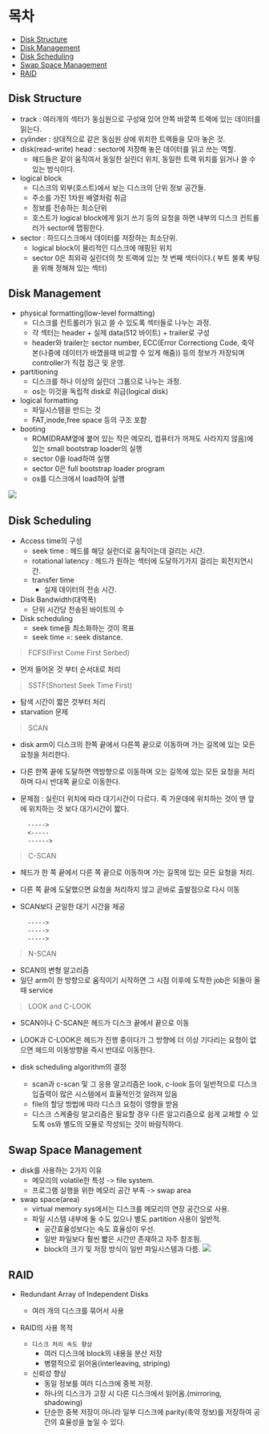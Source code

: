 # 목차
- [Disk Structure](#disk-structure)
- [Disk Management](#disk-management)
- [Disk Scheduling](#disk-scheduling)
- [Swap Space Management](#swap-space-management)
- [RAID](#raid)

## Disk Structure
    
- track : 여러개의 섹터가 동심원으로 구성돼 있어 안쪽 바깥쪽 트랙에 있는 데이터를 읽는다.
- cylinder : 상대적으로 같은 동심원 상에 위치한 트랙들을 모아 놓은 것.
- disk(read-write) head : sector에 저장해 놓은 데이터를 읽고 쓰는 역할.
    - 헤드들은 같이 움직여서 동일한 실린더 위치, 동일한 트랙 위치를 읽거나 쓸 수 있는 방식이다.
- logical block
    - 디스크의 외부(호스트)에서 보는 디스크의 단위 정보 공간들.
    - 주소를 가진 1차원 배열처럼 취금
    - 정보를 전송하는 최소단위
    - 호스트가 logical block에게 읽기 쓰기 등의 요청을 하면 내부의 디스크 컨트롤러가 sector에 맵핑한다.
- sector : 하드디스크에서 데이터를 저장하는 최소단위.
    - logical block이 물리적인 디스크에 매핑된 위치
    - sector 0은 최외곽 실린더의 첫 트랙에 있는 첫 번째 섹터이다.( 부트 블록 부팅을 위해 정해져 있는 섹터)
## Disk Management
- physical formatting(low-level formatting)
    - 디스크를 컨트롤러가 읽고 쓸 수 있도록 섹터들로 나누는 과정.
    - 각 섹터는 header + 실제 data(512 바이트) + trailer로 구성
    - header와 trailer는 sector number, ECC(Error Correctiong Code, 축약본(나중에 데이터가 바꼈을때 비교할 수 있게 해줌)) 등의 정보가 저장되며 controller가 직접 접근 및 운영.
- partitioning
    - 디스크를 하나 이상의 실린더 그룹으로 나누는 과정.
    - os는 이것을 독립적 disk로 취급(logical disk)
- logical formatting
    - 파일시스템을 만드는 것
    - FAT,inode,free space 등의 구조 포함
- booting
    - ROM(DRAM옆에 붙어 있는 작은 메모리, 컴퓨터가 꺼져도 사라지지 않음)에 있는  small bootstrap loader의 실행
    - sector 0을 load하여 실행
    - sector 0은 full bootstrap loader program
    - os를 디스크에서 load하여 실행

![](/picture/디스크구조.jpg)
        
## Disk Scheduling
- Access time의 구성
    - seek time : 헤드를 해당 실런더로 움직이는데 걸리는 시간.
    - rotational latency : 헤드가 원하는 섹터에 도달하기가지 걸리는 회전지연시간.
    - transfer time
        - 실제 데이터의 전송 시간.
- Disk Bandwidth(대역폭)
    - 단위 시간당 전송된 바이트의 수
- Disk scheduling
    - seek time을 최소화하는 것이 목표
    - seek time =: seek distance.

> FCFS(First Come First Serbed)
- 먼저 들어온 것 부터 순서대로 처리

>SSTF(Shortest Seek Time First)
- 탐색 시간이 짧은 것부터 처리
- starvation 문제

> SCAN
- disk arm이 디스크의 한쪽 끝에서 다른쪽 끝으로 이동하며 가는 길목에 있는 모든 요청을 처리한다.
- 다른 한쪽 끝에 도달하면 역방향으로 이동하며 오는 길목에 있는 모든 요청을 처리하며 다시 반대쪽 끝으로 이동한다.
- 문제점 : 실린더 위치에 따라 대기시간이 다르다. 즉 가운데에 위치하는 것이 맨 앞에 위치하는 것 보다 대기시간이 짧다.


        ----->
        <-----
        ------>

> C-SCAN
- 헤드가 한 쪽 끝에서 다른 쪽 끝으로 이동하며 가는 길목에 있는 모든 요청을 처리.
- 다른 쪽 끝에 도달했으면 요청을 처리하지 않고 곧바로 출발점으로 다시 이동
- SCAN보다 균일한 대기 시간을 제공

    
        ----->
        ----->
        ----->


> N-SCAN
- SCAN의 변형 알고리즘
- 일단 arm이 한 방향으로 움직이기 시작하면 그 시점 이후에 도착한 job은 되돌아 올 때 service

> LOOK and C-LOOK
- SCAN이나 C-SCAN은 헤드가 디스크 끝에서 끝으로 이동
- LOOK과 C-LOOK은 헤드가 진행 중이다가 그 방향에 더 이상 기다리는 요청이 없으면 헤드의 이동방향을 즉시 반대로 이동한다.

- disk scheduling algorithm의 결정
    - scan과 c-scan 및 그 응용 알고리즘은 look, c-look 등이 일반적으로 디스크 입출력이 많은 시스템에서 효율적인것 알려져 있음
    - file의 할당 방법에 따라 디스크 요청이 영향을 받음
    - 디스크 스케줄링 알고리즘은 필요할 경우 다른 알고리즘으로 쉽게 교체할 수 있도록 os와 별도의 모듈로 작성되는 것이 바람직하다.

## Swap Space Management
- disk를 사용하는 2가지 이유
    - 메모리의 volatile한 특성
    -> file system.
    - 프로그램 실행을 위한 메모리 공간 부족 -> swap area
- swap space(area)
    - virtual memory sys에서는 디스크를 메모리의 연장 공간으로 사용.
    - 파일 시스템 내부에 둘 수도 있으나 별도 partition 사용이
    일반적.
        - 공간효율성보다는 속도 효율성이 우선.
        - 일반 파일보다 훨씬 빫은 시간만 존재하고 자주 참조됨.
        - block의 크기 및 저장 방식이 일반 파일시스템과 다름.
![](/picture/스왑에어리어.jpg)

## RAID
- Redundant Array of Independent Disks
    - 여러 개의 디스크를 묶어서 사용
- RAID의 사용 목적

    - `디스크 처리 속도 향상`
        - 여러 디스크에 block의 내용을 분산 저장
        - 병렬적으로 읽어옴(interleaving, striping)
    - 신뢰성 향상
        - 동일 정보를 여러 디스크에 중복 저장.
        - 하나의 디스크가 고장 시 다른 디스크에서 읽어옴.(mirroring, shadowing)
        - 단순한 중복 저장이 아니라 일부 디스크에 parity(축약 정보)를 저장하여 공간의 효율성을 높일 수 있다.
